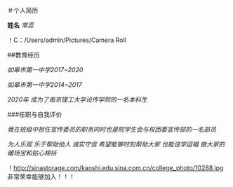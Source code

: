 ＃个人简历

**姓名**
*常蕊*

！C：/Users/admin/Pictures/Camera Roll

##教育经历


*如皋市第一中学2017~2020*

*如皋市第一中学2014~2017*

*2020年 成为了南京理工大学设传学院的一名本科生*


###任职与自我评价

*我在班级中担任宣传委员的职务同时也是院学生会与校团委宣传部的一名部员*

*为人乐观 乐于帮助他人 诚实守信 希望能够时刻帮助大家 也能说学逗唱 做大家的暖场宝和贴心棉袄*

！http://sinastorage.com/kaoshi.edu.sina.com.cn/college_photo/10288.jpg
非常荣幸能够加入！！！










